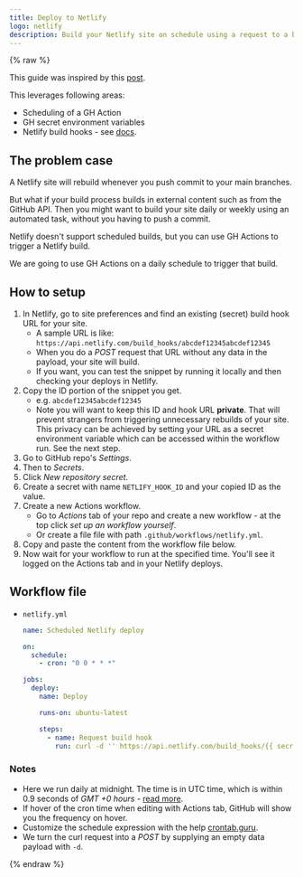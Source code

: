 ```yaml
---
title: Deploy to Netlify
logo: netlify
description: Build your Netlify site on schedule using a request to a build hook
---
```


{% raw %}

This guide was inspired by this [post](https://dev.to/chantastic/schedule-netlify-builds-with-github-actions-chron-and-webhooks-17n7).

This leverages following areas:

- Scheduling of a GH Action
- GH secret environment variables
- Netlify build hooks - see [docs](https://docs.netlify.com/configure-builds/build-hooks/).


## The problem case

A Netlify site will rebuild whenever you push commit to your main branches.

But what if your build process builds in external content such as from the GitHub API. Then you might want to build your site daily or weekly using an automated task, without you having to push a commit.

Netlify doesn't support scheduled builds, but you can use GH Actions to trigger a Netlify build.

We are going to use GH Actions on a daily schedule to trigger that build.


## How to setup

1. In Netlify, go to site preferences and find an existing (secret) build hook URL for your site. 
    - A sample URL is like: `https://api.netlify.com/build_hooks/abcdef12345abcdef12345`
    - When you do a _POST_ request that URL without any data in the payload, your site will build. 
    - If you want, you can test the snippet by running it locally and then checking your deploys in Netlify.
1. Copy the ID portion of the snippet you get.
    - e.g. `abcdef12345abcdef12345`
    - Note you will want to keep this ID and hook URL **private**. That will prevent strangers from triggering unnecessary rebuilds of your site. This privacy can be achieved by setting your URL as a secret environment variable which can be accessed within the workflow run. See the next step.
1. Go to GitHub repo's _Settings_.
1. Then to _Secrets_.
1. Click _New repository secret_.
1. Create a secret with name `NETLIFY_HOOK_ID` and your copied ID as the value.
1. Create a new Actions workflow.
    - Go to _Actions_ tab of your repo and create a new workflow - at the top click _set up an workflow yourself_.
    - Or create a file file with path `.github/workflows/netlify.yml`.
1. Copy and paste the content from the workflow file below.
1. Now wait for your workflow to run at the specified time. You'll see it logged on the Actions tab and in your Netlify deploys.


## Workflow file

- `netlify.yml`
    ```yaml
    name: Scheduled Netlify deploy

    on:
      schedule:
        - cron: "0 0 * * *"

    jobs:
      deploy:
        name: Deploy

        runs-on: ubuntu-latest

        steps:
          - name: Request build hook
            run: curl -d '' https://api.netlify.com/build_hooks/{{ secrets.NETLIFY_HOOK_ID }}
    ```

### Notes

- Here we run daily at midnight. The time is in UTC time, which is within 0.9 seconds of _GMT +0 hours_ - [read more](https://greenwichmeantime.com/time-zone/gmt-plus-0/).
- If hover of the cron time when editing with Actions tab, GitHub will show you the frequency on hover.
- Customize the schedule expression with the help [crontab.guru](https://crontab.guru).
- We turn the curl request into a _POST_ by supplying an empty data payload with `-d`.

{% endraw %}
